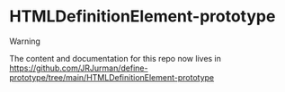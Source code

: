 # HTMLDefinitionElement-prototype

> [!warning]
>
> The content and documentation for this repo now lives in
> https://github.com/JRJurman/define-prototype/tree/main/HTMLDefinitionElement-prototype
